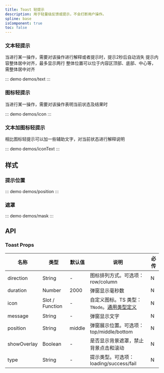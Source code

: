 ```yaml
---
title: Toast 轻提示
description: 用于轻量级反馈或提示，不会打断用户操作。
spline: base
isComponent: true
toc: false
---
```


### 文本轻提示

当进行某一操作，需要对该操作进行解释或者提示时，提示2秒后自动消失 提示内容整体居中对齐，最多显示两行 整体位置可以位于内容区顶部、底部、中心等，需整体居中对齐

::: demo demos/text
:::

### 图标轻提示

当进行某一操作，需要对该操作表明当前状态及结果时

::: demo demos/icon
:::

### 文本加图标轻提示

相比图标轻提示可以加一些辅助文字，对当前状态进行解释说明

::: demo demos/iconText
:::

## 样式

### 提示位置

::: demo demos/position
:::

### 遮罩

::: demo demos/mask
:::

## API

### Toast Props
名称 | 类型 | 默认值 | 说明 | 必传
-- | -- | -- | -- | --
direction | String | - | 图标排列方式。可选项：row/column | N
duration | Number | 2000 | 弹窗显示毫秒数 | N
icon | Slot / Function | - | 自定义图标。TS 类型：`TNode`。[通用类型定义](/tdesign-mobile-vue/blob/develop/src/common.ts) | N
message | String | - | 弹窗显示文字 | N
position | String | middle | 弹窗展示位置。可选项： top/middle/bottom | N
showOverlay | Boolean | - | 是否显示背景遮罩，禁止背景点击和滚动 | N
type | String | - | 提示类型。可选项：loading/success/fail | N
